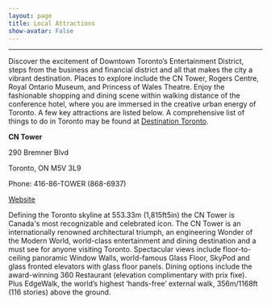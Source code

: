 ```yaml
---
layout: page
title: Local Attractions
show-avatar: False
---
```


---

Discover the excitement of Downtown Toronto’s Entertainment District, steps from the business and financial district and all that makes the city a vibrant destination. Places to explore include the CN Tower, Rogers Centre, Royal Ontario Museum, and Princess of Wales Theatre. Enjoy the fashionable shopping and dining scene within walking distance of the conference hotel, where you are immersed in the creative urban energy of Toronto.
A few key attractions are listed below. A comprehensive list of things to do in Toronto may be found at [Destination Toronto](https://www.destinationtoronto.com/things-to-do/). 

**CN Tower**

290 Bremner Blvd

Toronto, ON M5V 3L9

Phone: 416-86-TOWER (868-6937)

[Website](https://www.cntower.ca/)

Defining the Toronto skyline at 553.33m (1,815ft5in) the CN Tower is Canada's most recognizable and celebrated icon. The CN Tower is an internationally renowned architectural triumph, an engineering Wonder of the Modern World, world-class entertainment and dining destination and a must see for anyone visiting Toronto. Spectacular views include floor-to-ceiling panoramic Window Walls, world-famous Glass Floor, SkyPod and glass fronted elevators with glass floor panels. Dining options include the award-winning 360 Restaurant (elevation complimentary with prix fixe). Plus EdgeWalk, the world’s highest ‘hands-free’ external walk, 356m/1168ft (116 stories) above the ground.

